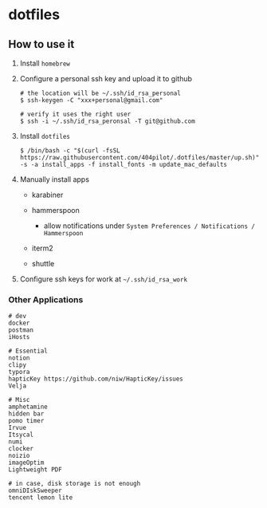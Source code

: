 dotfiles
========

## How to use it

1. Install `homebrew`

2. Configure a personal ssh key and upload it to github
   
   ```shell
   # the location will be ~/.ssh/id_rsa_personal
   $ ssh-keygen -C "xxx+personal@gmail.com"
   
   # verify it uses the right user
   $ ssh -i ~/.ssh/id_rsa_peronsal -T git@github.com
   ```

3. Install `dotfiles`
   
   ```shell
   $ /bin/bash -c "$(curl -fsSL https://raw.githubusercontent.com/404pilot/.dotfiles/master/up.sh)" -s -a install_apps -f install_fonts -m update_mac_defaults
   ```

4. Manually install apps
   
   - karabiner
   
   - hammerspoon
     
     - allow notifications under `System Preferences / Notifications / Hammerspoon`
   
   - iterm2
   
   - shuttle

5. Configure ssh keys for work at `~/.ssh/id_rsa_work`

### Other Applications

```
# dev
docker
postman
iHosts

# Essential
notion
clipy
typora
hapticKey https://github.com/niw/HapticKey/issues
Velja

# Misc
amphetamine
hidden bar
pomo timer
Irvue
Itsycal
numi
clocker
noizio
imageOptim
Lightweight PDF

# in case, disk storage is not enough
omniDIskSweeper
tencent lemon lite
```
